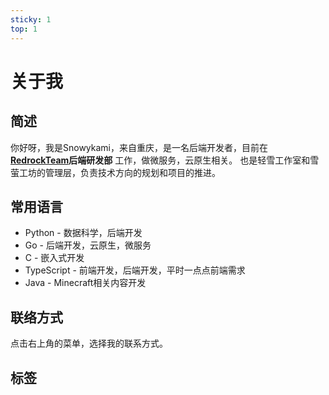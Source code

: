 ```yaml
---
sticky: 1
top: 1
---
```


# 关于我

## 简述

你好呀，我是Snowykami，来自重庆，是一名后端开发者，目前在 **[RedrockTeam](https://redrock.team)后端研发部** 工作，做微服务，云原生相关。
也是轻雪工作室和雪萤工坊的管理层，负责技术方向的规划和项目的推进。

## 常用语言
- Python - 数据科学，后端开发
- Go - 后端开发，云原生，微服务
- C - 嵌入式开发
- TypeScript - 前端开发，后端开发，平时一点点前端需求
- Java - Minecraft相关内容开发

## 联络方式
点击右上角的菜单，选择我的联系方式。

## 标签
<TagsBar />

<script setup lang="ts">
import TagsBar from '../.vitepress/comps/TagsBar.vue'
</script>